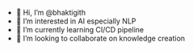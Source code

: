 - 👋 Hi, I’m @bhaktigith
- 👀 I’m interested in AI especially NLP
- 🌱 I’m currently learning CI/CD pipeline 
- 💞️ I’m looking to collaborate on knowledge creation
<!--- 📫 How to reach me ... --->

<!---
bhaktigith/bhaktigith is a ✨ special ✨ repository because its `README.md` (this file) appears on your GitHub profile.
You can click the Preview link to take a look at your changes.
--->

